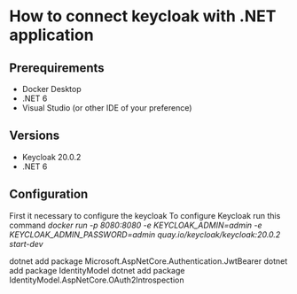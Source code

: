 # How to connect keycloak with .NET application

## Prerequirements 
- Docker Desktop
- .NET 6
- Visual Studio (or other IDE of your preference)
## Versions
- Keycloak 20.0.2
- .NET 6

## Configuration
First it necessary to configure the keycloak 
To configure Keycloak run this command *docker run -p 8080:8080 -e KEYCLOAK_ADMIN=admin -e KEYCLOAK_ADMIN_PASSWORD=admin quay.io/keycloak/keycloak:20.0.2 start-dev*

dotnet add package Microsoft.AspNetCore.Authentication.JwtBearer
dotnet add package IdentityModel
dotnet add package IdentityModel.AspNetCore.OAuth2Introspection

